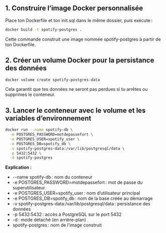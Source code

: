## 1. Construire l’image Docker personnalisée
Place ton Dockerfile et ton init.sql dans le même dossier, puis exécute :
```bash
docker build -t spotify-postgres .
```
Cette commande construit une image nommée spotify-postgres à partir de ton Dockerfile.

## 2. Créer un volume Docker pour la persistance des données
```bash
docker volume create spotify-postgres-data
```
Cela garantit que tes données ne seront pas perdues si tu arrêtes ou supprimes le conteneur.

## 3. Lancer le conteneur avec le volume et les variables d’environnement
```bash
docker run --name spotify-db \
  -e POSTGRES_PASSWORD=motdepassefort \
  -e POSTGRES_USER=spotify_user \
  -e POSTGRES_DB=spotify_db \
  -v spotify-postgres-data:/var/lib/postgresql/data \
  -p 5432:5432 \
  -d spotify-postgres
```
**Explication :**
- --name spotify-db : nom du conteneur
- -e POSTGRES_PASSWORD=motdepassefort : mot de passe du superutilisateur
- -e POSTGRES_USER=spotify_user : nom d’utilisateur principal
- -e POSTGRES_DB=spotify_db : nom de la base créée au démarrage
- -v spotify-postgres-data:/var/lib/postgresql/data : persistance des données
- -p 5432:5432 : accès à PostgreSQL sur le port 5432
- -d : mode détaché (en arrière-plan)
- spotify-postgres : nom de l’image construit